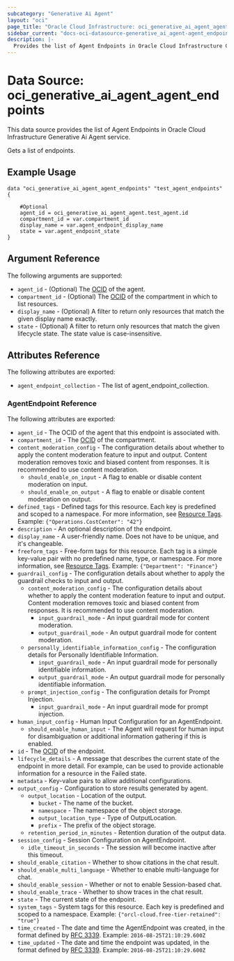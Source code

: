 ```yaml
---
subcategory: "Generative Ai Agent"
layout: "oci"
page_title: "Oracle Cloud Infrastructure: oci_generative_ai_agent_agent_endpoints"
sidebar_current: "docs-oci-datasource-generative_ai_agent-agent_endpoints"
description: |-
  Provides the list of Agent Endpoints in Oracle Cloud Infrastructure Generative Ai Agent service
---
```


# Data Source: oci_generative_ai_agent_agent_endpoints
This data source provides the list of Agent Endpoints in Oracle Cloud Infrastructure Generative Ai Agent service.

Gets a list of endpoints.


## Example Usage

```hcl
data "oci_generative_ai_agent_agent_endpoints" "test_agent_endpoints" {

	#Optional
	agent_id = oci_generative_ai_agent_agent.test_agent.id
	compartment_id = var.compartment_id
	display_name = var.agent_endpoint_display_name
	state = var.agent_endpoint_state
}
```

## Argument Reference

The following arguments are supported:

* `agent_id` - (Optional) The [OCID](https://docs.cloud.oracle.com/iaas/Content/General/Concepts/identifiers.htm) of the agent.
* `compartment_id` - (Optional) The [OCID](https://docs.cloud.oracle.com/iaas/Content/General/Concepts/identifiers.htm) of the compartment in which to list resources.
* `display_name` - (Optional) A filter to return only resources that match the given display name exactly.
* `state` - (Optional) A filter to return only resources that match the given lifecycle state. The state value is case-insensitive. 


## Attributes Reference

The following attributes are exported:

* `agent_endpoint_collection` - The list of agent_endpoint_collection.

### AgentEndpoint Reference

The following attributes are exported:

* `agent_id` - The OCID of the agent that this endpoint is associated with.
* `compartment_id` - The [OCID](https://docs.cloud.oracle.com/iaas/Content/General/Concepts/identifiers.htm) of the compartment.
* `content_moderation_config` - The configuration details about whether to apply the content moderation feature to input and output. Content moderation removes toxic and biased content from responses. It is recommended to use content moderation.
	* `should_enable_on_input` - A flag to enable or disable content moderation on input.
	* `should_enable_on_output` - A flag to enable or disable content moderation on output.
* `defined_tags` - Defined tags for this resource. Each key is predefined and scoped to a namespace. For more information, see [Resource Tags](https://docs.cloud.oracle.com/iaas/Content/General/Concepts/resourcetags.htm).  Example: `{"Operations.CostCenter": "42"}` 
* `description` - An optional description of the endpoint.
* `display_name` - A user-friendly name. Does not have to be unique, and it's changeable.
* `freeform_tags` - Free-form tags for this resource. Each tag is a simple key-value pair with no predefined name, type, or namespace. For more information, see [Resource Tags](https://docs.cloud.oracle.com/iaas/Content/General/Concepts/resourcetags.htm).  Example: `{"Department": "Finance"}` 
* `guardrail_config` - The configuration details about whether to apply the guardrail checks to input and output.
	* `content_moderation_config` - The configuration details about whether to apply the content moderation feature to input and output. Content moderation removes toxic and biased content from responses. It is recommended to use content moderation.
		* `input_guardrail_mode` - An input guardrail mode for content moderation.
		* `output_guardrail_mode` - An output guardrail mode for content moderation.
	* `personally_identifiable_information_config` - The configuration details for Personally Identifiable Information.
		* `input_guardrail_mode` - An input guardrail mode for personally identifiable information.
		* `output_guardrail_mode` - An output guardrail mode for personally identifiable information.
	* `prompt_injection_config` - The configuration details for Prompt Injection.
		* `input_guardrail_mode` - An input guardrail mode for prompt injection.
* `human_input_config` - Human Input Configuration for an AgentEndpoint. 
	* `should_enable_human_input` - The Agent will request for human input for disambiguation or additional information gathering if this is enabled.
* `id` - The [OCID](https://docs.cloud.oracle.com/iaas/Content/General/Concepts/identifiers.htm) of the endpoint.
* `lifecycle_details` - A message that describes the current state of the endpoint in more detail. For example, can be used to provide actionable information for a resource in the Failed state. 
* `metadata` - Key-value pairs to allow additional configurations.
* `output_config` - Configuration to store results generated by agent. 
	* `output_location` - Location of the output. 
		* `bucket` - The name of the bucket.
		* `namespace` - The namespace of the object storage.
		* `output_location_type` - Type of OutputLocation.
		* `prefix` - The prefix of the object storage.
	* `retention_period_in_minutes` - Retention duration of the output data.
* `session_config` - Session Configuration on AgentEndpoint. 
	* `idle_timeout_in_seconds` - The session will become inactive after this timeout.
* `should_enable_citation` - Whether to show citations in the chat result.
* `should_enable_multi_language` - Whether to enable multi-language for chat.
* `should_enable_session` - Whether or not to enable Session-based chat.
* `should_enable_trace` - Whether to show traces in the chat result.
* `state` - The current state of the endpoint.
* `system_tags` - System tags for this resource. Each key is predefined and scoped to a namespace.  Example: `{"orcl-cloud.free-tier-retained": "true"}` 
* `time_created` - The date and time the AgentEndpoint was created, in the format defined by [RFC 3339](https://tools.ietf.org/html/rfc3339).  Example: `2016-08-25T21:10:29.600Z` 
* `time_updated` - The date and time the endpoint was updated, in the format defined by [RFC 3339](https://tools.ietf.org/html/rfc3339).  Example: `2016-08-25T21:10:29.600Z` 

